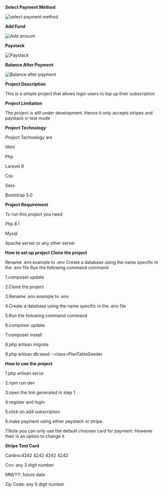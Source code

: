 **Select Payment Method**

![select payment method](https://user-images.githubusercontent.com/50324524/218066582-224f4e6c-671f-4dc0-b192-37f79e2f0d55.PNG)

**Add Fund**

![Add amount](https://user-images.githubusercontent.com/50324524/218066955-fc1f3a11-27b3-40ca-a78b-a6389b264928.PNG)


**Paystack**

![Paystack](https://user-images.githubusercontent.com/50324524/218067064-16a98d77-f8c7-4ce6-9872-b75d544b523e.PNG)


**Balance After Payment**

![Balance after payment](https://user-images.githubusercontent.com/50324524/218067163-6d4a167b-62f9-4f55-804c-b75177a770d8.PNG)



**Project Description**

This is a simple project that allows login users to top up their subscription

**Project Limitation**

The project is still under development. Hence it only accepts stripes and paystack in test mode

**Project Technology**

Project Technology are

Html

Php

Laravel 9

Css

Sass

Bootstrap 5.0

**Project Requirement**

To run this project you need

Php 8.1

Mysql

Apache server or any other server

**How to set up project Clone the project**

Rename .env.example to .env Create a database using the name specific in the .env file Run the following command command

1.composer update

2.Clone the project

3.Rename .env.example to .env

4.Create a database using the name specific in the .env file

5.Run the following command command

6.composer update

7.composer install

8.php artisan migrate

9.php artisan db:seed --class=PlanTableSeeder

**How to use the project**

1.php artisan serve

2.npm run dev

3.open the link generated in step 1

4.register and login

5.click on add subscription

6.make payment using either paystack or stripe.

7.Note you can only use the default choosen card for payment. However their is an option to change it

**Stripe Test Card**

Cardno:4242 4242 4242 4242

Cvv: any 3 digit number

MM/YY: future date

Zip Code: any 5 digit number
